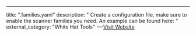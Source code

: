 ---
title: ".families.yaml"
description: "
Create a configuration file, make sure to enable the scanner families you need. An example can be found here: 
"
external_category: "White Hat Tools"
---[Visit Website](https://github.com/openclarity/openclarity/blob/main/.families.yaml)

